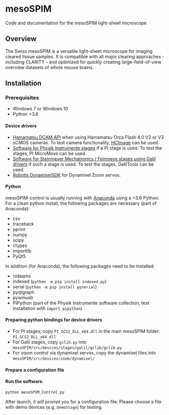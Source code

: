 # mesoSPIM
Code and documentation for the mesoSPIM light-sheet microscope

## Overview
The Swiss mesoSPIM is a versatile light-sheet microscope for imaging
cleared tissue samples. It is compatible with all major clearing approaches - including CLARITY - and optimized for quickly creating large-field-of-view overview datasets of whole mouse brains.

## Installation

### Prerequisites
* Windows 7 or Windows 10
* Python >3.6

#### Device drivers
* [Hamamatsu DCAM API](https://dcam-api.com/) when using Hamamatsu Orca Flash 4.0 V2 or V3 sCMOS cameras. To test camera functionality, [HCImage](https://dcam-api.com/hamamatsu-software/) can be used.
* [Software for Physik Instrumente stages](https://www.physikinstrumente.com/en/products/motion-control-software/) if a PI stage is used. To test the stages, PI MicroMove can be used.
* [Software for Steinmeyer Mechatronics / Feinmess stages using Galil drivers](http://www.galilmc.com/downloads/api) if such a stage is used. To test the stages, GalilTools can be used.
* [Robotis DynamixelSDK](http://emanual.robotis.com/docs/en/software/dynamixel/dynamixel_sdk/download/) for Dynamixel Zoom servos.

#### Python
mesoSPIM-control is usually running with [Anaconda](https://www.anaconda.com/download/) using a >3.6 Python. For a clean python install, the following packages are necessary (part of Anaconda):

* csv
* traceback
* pprint
* numpy
* scipy
* ctypes
* importlib
* PyQt5

In addition (for Anaconda), the following packages need to be installed:
* nidaqmx
* indexed (`python -m pip install indexed.py`)
* serial (`python -m pip install pyserial`)
* pyqtgraph
* pywinusb
* PIPython (part of the Physik Instrumente software collection, test installation with `import pipython`)

#### Preparing python bindings for device drivers
* For PI stages, copy `PI_GCS2_DLL_x64.dll` in the main mesoSPIM folder: `PI_GCS2_DLL_x64.dll`
* For Galil stages, copy `gclib.py` into `mesoSPIM/src/devices/stages/galil/gclib/gclib.py`
* For zoom control via dynamixel servos, copy the dynamixel files into `mesoSPIM/src/devices/zoom/dynamixel/`

#### Prepare a configuration file

#### Run the software.
```
python mesoSPIM_Control.py
```
After launch, it will prompt you for a configuration file. Please choose a file
with demo devices (e.g. `DemoStage`) for testing.
